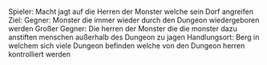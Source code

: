 Spieler: Macht jagt auf die Herren der Monster welche sein Dorf angreifen
Ziel: 
Gegner: Monster die immer wieder durch den Dungeon wiedergeboren werden
Großer Gegner: Die herren der Monster die die monster dazu anstiften menschen außerhalb des Dungeon zu jagen
Handlungsort: Berg in welchem sich viele Dungeon befinden welche von den Dungeon herren kontrolliert werden
